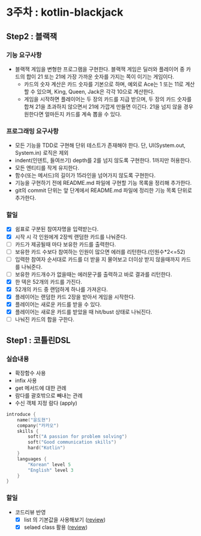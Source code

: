 # 3주차 : kotlin-blackjack

## Step2 : 블랙잭

### 기능 요구사항

- 블랙잭 게임을 변형한 프로그램을 구현한다. 블랙잭 게임은 딜러와 플레이어 중 카드의 합이 21 또는 21에 가장 가까운 숫자를 가지는 쪽이 이기는 게임이다.
    - 카드의 숫자 계산은 카드 숫자를 기본으로 하며, 예외로 Ace는 1 또는 11로 계산할 수 있으며, King, Queen, Jack은 각각 10으로 계산한다.
    - 게임을 시작하면 플레이어는 두 장의 카드를 지급 받으며, 두 장의 카드 숫자를 합쳐 21을 초과하지 않으면서 21에 가깝게 만들면 이긴다. 21을 넘지 않을 경우 원한다면 얼마든지 카드를 계속 뽑을 수
      있다.

### 프로그래밍 요구사항

- 모든 기능을 TDD로 구현해 단위 테스트가 존재해야 한다. 단, UI(System.out, System.in) 로직은 제외
- indent(인덴트, 들여쓰기) depth를 2를 넘지 않도록 구현한다. 1까지만 허용한다.
- 모든 엔티티를 작게 유지한다.
- 함수(또는 메서드)의 길이가 15라인을 넘어가지 않도록 구현한다.
- 기능을 구현하기 전에 README.md 파일에 구현할 기능 목록을 정리해 추가한다.
- git의 commit 단위는 앞 단계에서 README.md 파일에 정리한 기능 목록 단위로 추가한다.

### 할일

- [x] 쉼표로 구분된 참여자명을 입력받는다.
- [x] 시작 시 각 인원에게 2장씩 랜덤한 카드를 나눠준다.
- [ ] 카드가 제공될때 마다 보유한 카드를 출력한다.
- [ ] 보유한 카드 수보다 참여하는 인원이 많으면 에러를 리턴한다.(인원수*2<=52)
- [ ] 입력한 참여자 순서대로 카드를 더 받을 지 물어보고 더이상 받지 않을때까지 카드를 나눠준다.
- [ ] 보유한 카드개수가 없을때는 에러문구를 출력하고 바로 결과를 리턴한다.
- [x] 한 덱은 52개의 카드를 가진다.
- [x] 52개의 카드 중 랜덤하게 하나를 가져온다.
- [x] 플레이어는 랜덤한 카드 2장을 받아서 게임을 시작한다.
- [x] 플레이어는 새로운 카드를 받을 수 있다.
- [x] 플레이어는 새로운 카드를 받았을 때 hit/bust 상태로 나눠진다.
- [ ] 나눠진 카드의 합을 구한다.

## Step1 : 코틀린DSL

### 실습내용

- 확장함수 사용
- infix 사용
- get 메서드에 대한 관례
- 람다를 괄호밖으로 빼내는 관례
- 수신 객체 지정 람다 (apply)

```kotlin
introduce {
    name("윤도현")
    company("카카오")
    skills {
        soft("A passion for problem solving")
        soft("Good communication skills")
        hard("Kotlin")
    }
    languages {
        "Korean" level 5
        "English" level 3
    }
}
```

### 할일

- 코드리뷰 반영
    - [x] list 의 기본값을 사용해보기 ([review](https://github.com/next-step/kotlin-blackjack/pull/185#discussion_r886323018))
    - [x] selaed class 활용 ([review](https://github.com/next-step/kotlin-blackjack/pull/185#discussion_r886325117))
